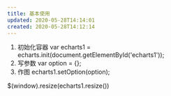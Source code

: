 ```yaml
---
title: 基本使用
updated: 2020-05-28T14:14:01
created: 2020-05-28T14:12:14
---
```


1.  初始化容器
var echarts1 = echarts.init(document.getElementById('echarts1'));
1.  写参数
var option = {};
1.  作图
echarts1.setOption(option);

\$(window).resize(echarts1.resize())
